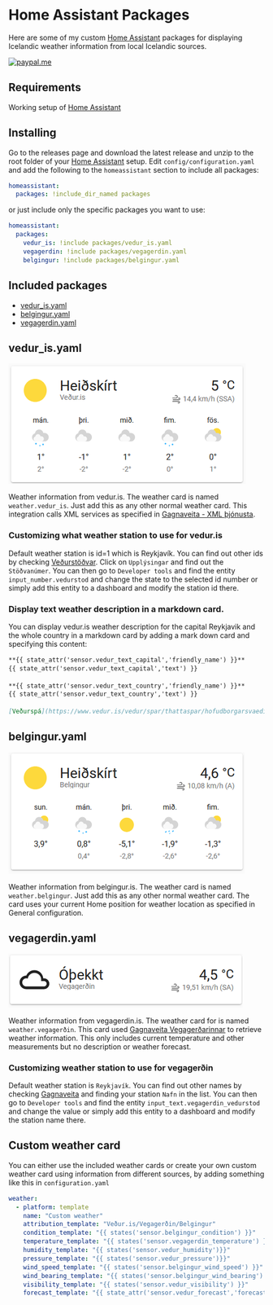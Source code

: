 # Home Assistant Packages
Here are some of my custom [Home Assistant] packages for displaying Icelandic weather information from local Icelandic sources.

<!---<a href="https://www.buymeacoffee.com/kristjanbjarni" target="_blank"><img src="https://cdn.buymeacoffee.com/buttons/v2/default-yellow.png" alt="Buy Me A Coffee" height="41" width="174"></a>
-->
<a href="https://paypal.me/kristjanbjarni" target="_blank"><img src="https://www.paypalobjects.com/digitalassets/c/website/logo/full-text/pp_fc_hl.svg" alt="paypal.me" height="41" width="174"></a>

## Requirements
Working setup of [Home Assistant]

## Installing
Go to the releases page and download the latest release and unzip to the root folder of your [Home Assistant] setup. Edit `config/configuration.yaml` and add the following to the `homeassistant` section to include all packages:

```yaml
homeassistant:
  packages: !include_dir_named packages
```

or just include only the specific packages you want to use:

```yaml
homeassistant:
  packages:
    vedur_is: !include packages/vedur_is.yaml
    vegagerdin: !include packages/vegagerdin.yaml
    belgingur: !include packages/belgingur.yaml
```

## Included packages
- [vedur_is.yaml](#vedur) 
- [belgingur.yaml](#belgingur)
- [vegagerdin.yaml](#vegagerdin)

## <a name="vedur"></a>vedur_is.yaml
![vedur_is](docs/vedur_is.png)

Weather information from vedur.is. The weather card is named `weather.vedur_is`. Just add this as any other normal weather card. This integration calls XML services as specified in [Gagnaveita - XML þjónusta].

### Customizing what weather station to use for vedur.is
Default weather station is id=1 which is Reykjavík. You can find out other ids by checking [Veðurstöðvar]. Click on `Upplýsingar` and find out the `Stöðvanúmer`. You can then go to `Developer tools` and find the entity `input_number.vedurstod` and change the state to the selected id number or simply add this entity to a dashboard and modify the station id there.

### Display text weather description in a markdown card.
You can display vedur.is weather description for the capital Reykjavik and the whole country in a markdown card by adding a mark down card and specifying this content:

```markdown
**{{ state_attr('sensor.vedur_text_capital','friendly_name') }}**
{{ state_attr('sensor.vedur_text_capital','text') }}

**{{ state_attr('sensor.vedur_text_country','friendly_name') }}**
{{ state_attr('sensor.vedur_text_country','text') }}

[Veðurspá](https://www.vedur.is/vedur/spar/thattaspar/hofudborgarsvaedid/#teg=urkoma)
```

## <a name="belgingur"></a>belgingur.yaml
![belgingur](docs/belgingur.png)

Weather information from belgingur.is. The weather card is named `weather.belgingur`. Just add this as any other normal weather card. The card uses your current Home position for weather location as specified in General configuration.

## <a name="vegagerdin"></a>vegagerdin.yaml
![vegagerdin](docs/vegagerdin.png)

Weather information from vegagerdin.is. The weather card for is named `weather.vegagerðin`. This card used 
[Gagnaveita Vegagerðarinnar] to retrieve weather information. This only includes current temperature and other measurements but no description or weather forecast.

### Customizing weather station to use for vegagerðin
Default weather station is `Reykjavík`. You can find out other names by checking [Gagnaveita] and finding your station `Nafn` in the list. You can then go to `Developer tools` and find the entity `input_text.vegagerdin_vedurstod` and change the value or simply add this entity to a dashboard and modify the station name there.

## Custom weather card
You can either use the included weather cards or create your own custom weather card using information from different sources, by adding something like this in `configuration.yaml`

```yaml
weather:
  - platform: template
    name: "Custom weather"
    attribution_template: "Veður.is/Vegagerðin/Belgingur"
    condition_template: "{{ states('sensor.belgingur_condition') }}"
    temperature_template: "{{ states('sensor.vegagerdin_temperature') }}"
    humidity_template: "{{ states('sensor.vedur_humidity')}}"
    pressure_template: "{{ states('sensor.vedur_pressure')}}"
    wind_speed_template: "{{ states('sensor.belgingur_wind_speed') }}"
    wind_bearing_template: "{{ states('sensor.belgingur_wind_bearing') }}"
    visibility_template: "{{ states('sensor.vedur_visibility') }}"
    forecast_template: "{{ state_attr('sensor.vedur_forecast','forecast') }}"
```

[Home Assistant]: https://www.home-assistant.io
[Gagnaveita - XML þjónusta]: https://www.vedur.is/um-vi/vefurinn/xml
[Veðurstöðvar]: https://www.vedur.is/vedur/stodvar
[Gagnaveita Vegagerðarinnar]: http://www.vegagerdin.is/upplysingar-og-utgafa/gagnaveita-vegagerdarinnar
[Gagnaveita]: http://gagnaveita.vegagerdin.is/api/vedur2014_1
